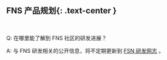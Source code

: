 FNS 产品规划{: .text-center }
----------------

&nbsp;

Q: 在哪里能了解到 FNS 社区的研发进展？

A: 与 FNS 研发相关的公开信息，将不定期更新到 [FSN 研发网志](https://netlog.fn-share.com/netlog/md/oakykb2jt8sd4l377u5aul2jjj76d6z) 。
